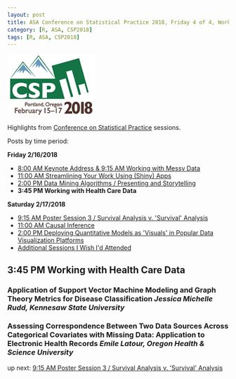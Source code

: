 ```yaml
---
layout: post
title: ASA Conference on Statistical Practice 2018, Friday 4 of 4, Working with Health Care Data
category: [R, ASA, CSP2018]
tags: [R, ASA, CSP2018]
---
```


![CSP Conf Logo](/images/csp2018.png "Conference Logo")

Highlights from [Conference on Statistical Practice](https://ww2.amstat.org/meetings/csp/2018/index.cfm) sessions. 

Posts by time period:

**Friday 2/16/2018**
* [8:00 AM Keynote Address & 9:15 AM Working with Messy Data](2018-02-16-CSP2018-Fri-8am.md)
* [11:00 AM Streamlining Your Work Using (Shiny) Apps](2018-02-17-CSP2018-Fri-11am.md)
* [2:00 PM Data Mining Algorithms / Presenting and Storytelling](2018-02-17-CSP2018-Fri-2pm.md)
* **3:45 PM Working with Health Care Data**

**Saturday 2/17/2018**
* [9:15 AM Poster Session 3 / Survival Analysis v. 'Survival' Analysis](2018-02-17-CSP2018-Sat-915am.md)
* [11:00 AM Causal Inference](2018-02-18-CSP2018-Sat-11am.md)
* [2:00 PM Deploying Quantitative Models as 'Visuals' in Popular Data Visualization Platforms](2018-02-18-CSP2018-Sat-2pm.md)
* [Additional Sessions I Wish I'd Attended](2018-02-19-CSP2018-Fri-Additional.md)


## 3:45 PM Working with Health Care Data

### Application of Support Vector Machine Modeling and Graph Theory Metrics for Disease Classification *Jessica Michelle Rudd, Kennesaw State University*

### Assessing Correspondence Between Two Data Sources Across Categorical Covariates with Missing Data: Application to Electronic Health Records *Emile Latour, Oregon Health & Science University*


up next: [9:15 AM Poster Session 3 / Survival Analysis v. 'Survival' Analysis](2018-02-17-CSP2018-Sat-915am.md)
